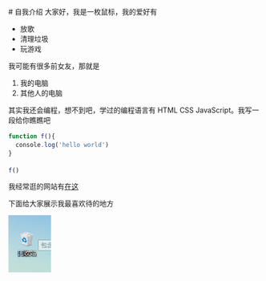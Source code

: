 # 自我介绍
大家好，我是一枚鼠标，我的爱好有

* 放歌
* 清理垃圾
* 玩游戏

我可能有很多前女友，那就是

1. 我的电脑
2. 其他人的电脑

其实我还会编程，想不到吧，学过的编程语言有 HTML CSS JavaScript。我写一段给你瞧瞧吧

```JavaScript
function f(){
  console.log('hello world')
}

f()
```
我经常逛的网站有[在这](https://xiedaimala.com)

下面给大家展示我最喜欢待的地方

![哈哈哈](垃圾站.png)
